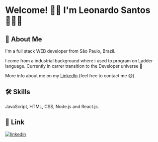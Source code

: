 # Welcome! 👋🏼 I'm Leonardo Santos 👨🏻‍💻 

## 🚀 About Me
I'm a full stack WEB developer from São Paulo, Brazil.

I come from a industrial background where i used to program on Ladder language. Currently in carrer transition to the Developer universe 🌌

More info about me on my [LinkedIn](https://www.linkedin.com/in/leoz2s/) (feel free to contact me 😄).


## 🛠 Skills
JavaScript, HTML, CSS, Node.js and React.js.

## 🔗 Link
[![linkedin](https://img.shields.io/badge/linkedin-0A66C2?style=for-the-badge&logo=linkedin&logoColor=white)](https://www.linkedin.com/in/leoz2s/)
